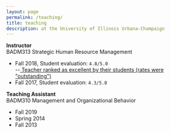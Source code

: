 ```yaml
---
layout: page
permalink: /teaching/
title: teaching
description: at the University of Illinois Urbana-Champaign
---
```


<strong>Instructor</strong> <br/>
BADM313 Strategic Human Resource Management
- Fall 2018, Student evaluation: `4.8/5.0`  <br/>
  --<a href="https://citl.illinois.edu/citl-101/measurement-evaluation/teaching-evaluation/teaching-evaluations-(ices)/teachers-ranked-as-excellent"> Teacher ranked as excellent by their students (rates were "outstanding")</a>
- Fall 2017, Student evaluation: `4.3/5.0`


<strong>Teaching Assistant</strong> <br/>
BADM310 Management and Organizational Behavior
- Fall 2019
- Spring 2014
- Fall 2013